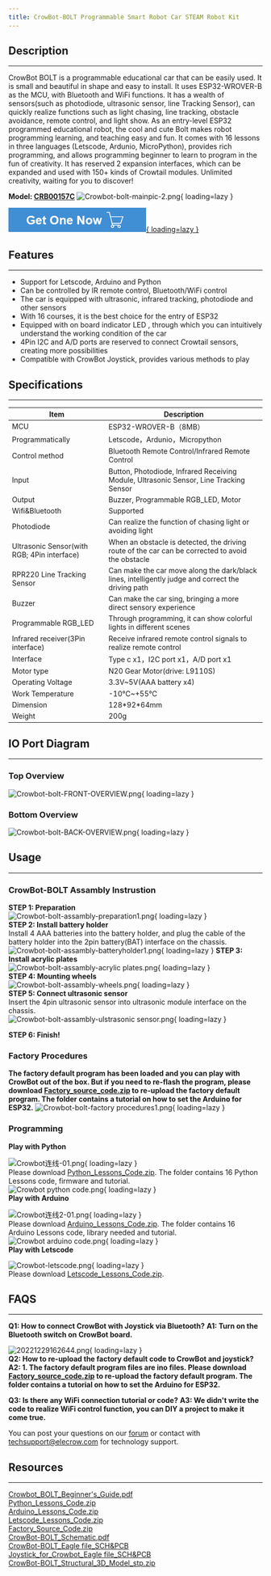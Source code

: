 ```yaml
---
title: CrowBot-BOLT Programmable Smart Robot Car STEAM Robot Kit
---
```


## Description
-----------

CrowBot BOLT is a programmable educational car that can be easily used. It is small and beautiful in shape and easy to install. It uses ESP32-WROVER-B as the MCU, with Bluetooth and WiFi functions. It has a wealth of sensors(such as photodiode, ultrasonic sensor, line Tracking Sensor), can quickly realize functions such as light chasing, line tracking, obstacle avoidance, remote control, and light show. 
As an entry-level ESP32 programmed educational robot, the cool and cute Bolt makes robot programming learning, and teaching easy and fun. It comes with 16 lessons in three languages (Letscode, Ardunio, MicroPython), provides rich programming, and allows programming beginner to learn to program in the fun of creativity. It has reserved 2 expansion interfaces, which can be expanded and used with 150+ kinds of Crowtail modules. Unlimited creativity, waiting for you to discover!

**Model: [CRB00157C](https://www.elecrow.com/crowbot-bolt-programmable-smart-robot-car-steam-robot-kit.html)**
![Crowbot-bolt-mainpic-2.png](https://wiki.elecrow.com/images/thumb/1/16/Crowbot-bolt-mainpic-2.png/650px-Crowbot-bolt-mainpic-2.png){ loading=lazy }

[![Alt text](./assets/images/Get_one_now.png){ loading=lazy }](https://www.elecrow.com/crowbot-bolt-programmable-smart-robot-car-steam-robot-kit.html?wiki "Title text")  

## Features
--------

- Support for Letscode, Arduino and Python
- Can be controlled by IR remote control, Bluetooth/WiFi control
- The car is equipped with ultrasonic, infrared tracking, photodiode and other sensors
- With 16 courses, it is the best choice for the entry of ESP32
- Equipped with on board indicator LED , through which you can intuitively understand the working condition of the car
- 4Pin I2C and A/D ports are reserved to connect Crowtail sensors, creating more possibilities
- Compatible with CrowBot Joystick, provides various methods to play

## Specifications
--------------

| **Item** | **Description** |
|---|---|
| MCU | ESP32-WROVER-B（8MB） |
| Programmatically | Letscode，Ardunio，Micropython |
| Control method | Bluetooth Remote Control/Infrared Remote Control |
| Input | Button, Photodiode, Infrared Receiving Module, Ultrasonic Sensor, Line Tracking Sensor |
| Output | Buzzer, Programmable RGB\_LED, Motor |
| Wifi&amp;Bluetooth | Supported |
| Photodiode | Can realize the function of chasing light or avoiding light |
| Ultrasonic Sensor(with RGB; 4Pin interface) | When an obstacle is detected, the driving route of the car can be corrected to avoid the obstacle |
| RPR220 Line Tracking Sensor | Can make the car move along the dark/black lines, intelligently judge and correct the driving path |
| Buzzer | Can make the car sing, bringing a more direct sensory experience |
| Programmable RGB\_LED | Through programming, it can show colorful lights in different scenes |
| Infrared receiver(3Pin interface) | Receive infrared remote control signals to realize remote control |
| Interface | Type c x1，I2C port x1，A/D port x1 |
| Motor type | N20 Gear Motor(drive: L9110S) |
| Operating Voltage | 3.3V~5V(AAA battery x4) |
| Work Temperature | -10℃~+55℃ |
| Dimension | 128\*92\*64mm |
| Weight | 200g |

## IO Port Diagram
---------------

### Top Overview

![Crowbot-bolt-FRONT-OVERVIEW.png](https://wiki.elecrow.com/images/6/67/Crowbot-bolt-FRONT-OVERVIEW.png){ loading=lazy }

### Bottom Overview

![Crowbot-bolt-BACK-OVERVIEW.png](https://wiki.elecrow.com/images/3/36/Crowbot-bolt-BACK-OVERVIEW.png){ loading=lazy }

## Usage
-----

### **CrowBot-BOLT Assambly Instrustion**

**STEP 1: Preparation**  
![Crowbot-bolt-assambly-preparation1.png](https://wiki.elecrow.com/images/thumb/b/ba/Crowbot-bolt-assambly-preparation1.png/700px-Crowbot-bolt-assambly-preparation1.png){ loading=lazy }  
**STEP 2: Install battery holder**  
Install 4 AAA batteries into the battery holder, and plug the cable of the battery holder into the 2pin battery(BAT) interface on the chassis.
![Crowbot-bolt-assambly-batteryholder1.png](https://wiki.elecrow.com/images/5/5a/Crowbot-bolt-assambly-batteryholder1.png){ loading=lazy }   **STEP 3: Install acrylic plates**   
![Crowbot-bolt-assambly-acrylic plates.png](https://wiki.elecrow.com/images/thumb/7/7d/Crowbot-bolt-assambly-acrylic_plates.png/800px-Crowbot-bolt-assambly-acrylic_plates.png){ loading=lazy }  
**STEP 4: Mounting wheels**  
![Crowbot-bolt-assambly-wheels.png](https://wiki.elecrow.com/images/thumb/6/61/Crowbot-bolt-assambly-wheels.png/800px-Crowbot-bolt-assambly-wheels.png){ loading=lazy }  
**STEP 5: Connect ultrasonic sensor**  
Insert the 4pin ultrasonic sensor into ultrasonic module interface on the chassis.   
![Crowbot-bolt-assambly-ulstrasonic sensor.png](https://wiki.elecrow.com/images/thumb/4/46/Crowbot-bolt-assambly-ulstrasonic_sensor.png/800px-Crowbot-bolt-assambly-ulstrasonic_sensor.png){ loading=lazy }

**STEP 6: Finish!**  
### **Factory Procedures**

**The factory default program has been loaded and you can play with CrowBot out of the box. But if you need to re-flash the program, please download [Factory\_source\_code.zip](https://www.elecrow.com/download/Crowbot/Factory_source_code.zip) to re-upload the factory default program. The folder contains a tutorial on how to set the Arduino for ESP32.**
![Crowbot-bolt-factory procedures1.png](https://wiki.elecrow.com/images/9/9c/Crowbot-bolt-factory_procedures1.png){ loading=lazy }  
### **Programming**

**Play with Python**

![Crowbot连线-01.png](https://wiki.elecrow.com/images/thumb/0/08/Crowbot%E8%BF%9E%E7%BA%BF-01.png/850px-Crowbot%E8%BF%9E%E7%BA%BF-01.png){ loading=lazy }  
Please download [Python\_Lessons\_Code.zip](./files/Python-code-zip.md). The folder contains 16 Python Lessons code, firmware and tutorial.  
![Crowbot python code.png](https://wiki.elecrow.com/images/6/6b/Crowbot_python_code.png){ loading=lazy }  
**Play with Arduino**

![Crowbot连线2-01.png](https://wiki.elecrow.com/images/thumb/5/5e/Crowbot%E8%BF%9E%E7%BA%BF2-01.png/850px-Crowbot%E8%BF%9E%E7%BA%BF2-01.png){ loading=lazy }  
Please download [Arduino\_Lessons\_Code.zip](./files/Arduino-code-zip.md). The folder contains 16 Arduino Lessons code, library needed and tutorial.  
![Crowbot arduino code.png](https://wiki.elecrow.com/images/1/12/Crowbot_arduino_code.png){ loading=lazy }  
**Play with Letscode**

![Crowbot-letscode.png](https://wiki.elecrow.com/images/thumb/7/7c/Crowbot-letscode.png/900px-Crowbot-letscode.png){ loading=lazy }  
Please download [Letscode\_Lessons\_Code.zip](./files/Letscode-code-zip.md).  
## FAQS
----

**Q1: How to connect CrowBot with Joystick via Bluetooth?**
**A1: Turn on the Bluetooth switch on CrowBot board.**

![20221229162644.png](https://wiki.elecrow.com/images/f/f7/20221229162644.png){ loading=lazy }  
**Q2: How to re-upload the factory default code to CrowBot and joystick?**  
**A2: 1. The factory default program files are ino files. Please download [Factory\_source\_code.zip](https://www.elecrow.com/download/Crowbot/Factory_source_code.zip) to re-upload the factory default program. The folder contains a tutorial on how to set the Arduino for ESP32.**


**Q3: Is there any WiFi connection tutorial or code?**
**A3: We didn't write the code to realize WiFi control function, you can DIY a project to make it come true.**

You can post your questions on our [forum](https://forum.elecrow.com/) or contact with techsupport@elecrow.com for technology support.

## Resources
---------

[Crowbot\_BOLT\_Beginner's\_Guide.pdf](https://www.elecrow.com/download/Crowbot/Crowbot_BOLT_Beginner%E2%80%99s_Guide.pdf)  
[Python\_Lessons\_Code.zip](./files/Python-code-zip.md)  
[Arduino\_Lessons\_Code.zip](./files/Arduino-code-zip.md)  
[Letscode\_Lessons\_Code.zip](./files/Letscode-code-zip.md)  
[Factory\_Source\_Code.zip](./files/Factory-source-code-zip.md)  
[CrowBot-BOLT\_Schematic.pdf](./files/CrowBot-BOLT-Schematic-pdf-pdf.md)  
[CrowBot-BOLT\_Eagle file\_SCH&amp;PCB](./files/CrowBot-V1.4-20220909-zip.md)  
[Joystick\_for\_Crowbot\_Eagle file\_SCH&amp;PCB](./files/Joystick-for-Crowbot-V1.1-20220913-zip.md)  
[CrowBot-BOLT\_Structural\_3D\_Model\_stp.zip](./files/CrowBot-BOLT-Structural-3D-Model-STPfile-zip.md)  